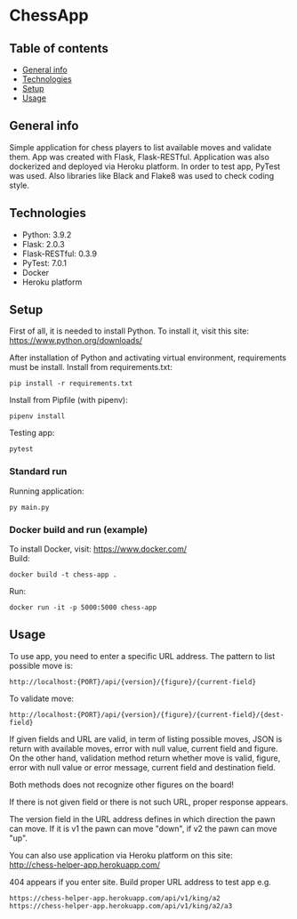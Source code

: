 # ChessApp

## Table of contents
* [General info](#general-info)
* [Technologies](#technologies)
* [Setup](#setup)
* [Usage](#usage)

## General info
Simple application for chess players to list available moves and validate them. App was created with Flask, 
Flask-RESTful. Application was also dockerized and deployed via Heroku platform. In order to test app, PyTest was 
used. Also libraries like Black and Flake8 was used to check coding style.

## Technologies
* Python: 3.9.2
* Flask: 2.0.3
* Flask-RESTful: 0.3.9
* PyTest: 7.0.1
* Docker
* Heroku platform


## Setup
First of all, it is needed to install Python. To install it, visit this site:
https://www.python.org/downloads/


After installation of Python and activating virtual environment,
requirements must be install. Install from requirements.txt:
```
pip install -r requirements.txt 
```

Install from Pipfile (with pipenv):
```
pipenv install
```

Testing app:
```
pytest
```



### Standard run
Running application:
```
py main.py 
```

### Docker build and run (example)
To install Docker, visit: https://www.docker.com/       
Build:
```
docker build -t chess-app .
```

Run:
```
docker run -it -p 5000:5000 chess-app
```


## Usage
To use app, you need to enter a specific URL address. The pattern to list possible 
move is:
```
http://localhost:{PORT}/api/{version}/{figure}/{current-field}
```

To validate move:
```
http://localhost:{PORT}/api/{version}/{figure}/{current-field}/{dest-field}
```

If given fields and URL are valid, in term of listing possible moves, JSON is return with available moves, 
error with null value, current field and figure. On the other hand, validation method return whether move 
is valid, figure, error with null value or error message, current field and destination field.

Both methods does not recognize other figures on the board!

If there is not given field or there is not such URL, proper response appears.

The version field in the URL address defines in which direction the pawn can move. If it is v1 the pawn 
can move "down", if v2 the pawn can move "up".

You can also use application via Heroku platform on this site:  
http://chess-helper-app.herokuapp.com/

404 appears if you enter site. Build proper URL address to test app e.g.
```
https://chess-helper-app.herokuapp.com/api/v1/king/a2
https://chess-helper-app.herokuapp.com/api/v1/king/a2/a3
```